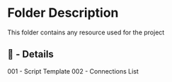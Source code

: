 # Folder Description 

This folder contains any resource used for the project

## 📜 - Details

001 - Script Template
002 - Connections List